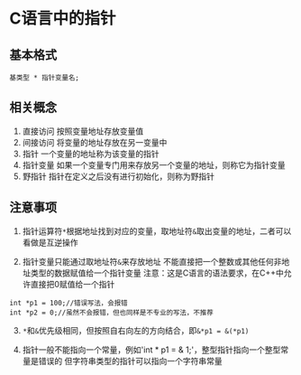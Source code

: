 # C语言中的指针

## 基本格式
```
基类型 * 指针变量名;
```


## 相关概念
1. 直接访问
按照变量地址存放变量值  
2. 间接访问
将变量的地址存放在另一变量中  
3. 指针
一个变量的地址称为该变量的指针  
4. 指针变量
如果一个变量专门用来存放另一个变量的地址，则称它为指针变量  
5. 野指针
指针在定义之后没有进行初始化，则称为野指针  


## 注意事项
1. 指针运算符`*`根据地址找到对应的变量，取地址符`&`取出变量的地址，二者可以看做是互逆操作

2. 指针变量只能通过取地址符`&`来存放地址
不能直接把一个整数或其他任何非地址类型的数据赋值给一个指针变量
注意：这是C语言的语法要求，在C++中允许直接把0赋值给一个指针  
```
int *p1 = 100;//错误写法，会报错
int *p2 = 0;//虽然不会报错，但也同样是不专业的写法，不推荐
```

3. `*`和`&`优先级相同，但按照自右向左的方向结合，即`&*p1 = &(*p1)`

4. 指针一般不能指向一个常量，例如'int * p1 = & 1;'，整型指针指向一个整型常量是错误的
但字符串类型的指针可以指向一个字符串常量

